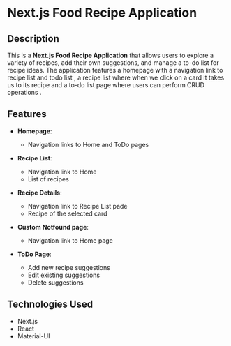 # Next.js Food Recipe Application

## Description

This is a **Next.js Food Recipe Application** that allows users to explore a variety of recipes, add their own suggestions, and manage a to-do list for recipe ideas. The application features a homepage with a navigation link to recipe list and todo list , a recipe list where when we click on a card it takes us to its recipe and a to-do list page where users can perform CRUD operations .

## Features

- **Homepage**:
  - Navigation links to Home and ToDo pages
 
- **Recipe List**:
  - Navigation link to Home 
  - List of recipes
 
- **Recipe Details**:
  - Navigation link to Recipe List pade
  - Recipe of the selected card
 
- **Custom Notfound page**:
  - Navigation link to Home page

- **ToDo Page**:
  - Add new recipe suggestions
  - Edit existing suggestions
  - Delete suggestions

## Technologies Used

- Next.js
- React
- Material-UI

